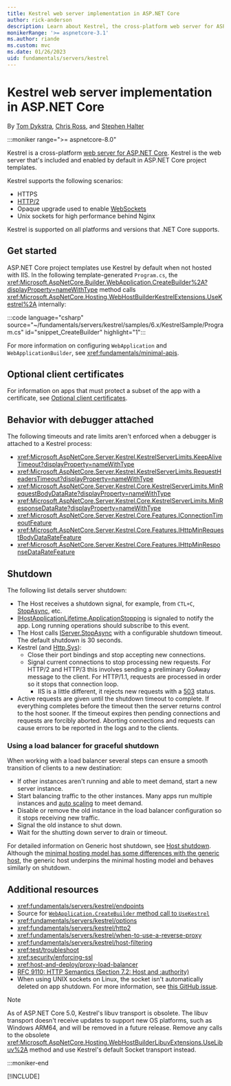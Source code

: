 ```yaml
---
title: Kestrel web server implementation in ASP.NET Core
author: rick-anderson
description: Learn about Kestrel, the cross-platform web server for ASP.NET Core.
monikerRange: '>= aspnetcore-3.1'
ms.author: riande
ms.custom: mvc
ms.date: 01/26/2023
uid: fundamentals/servers/kestrel
---
```

# Kestrel web server implementation in ASP.NET Core

By [Tom Dykstra](https://github.com/tdykstra), [Chris Ross](https://github.com/Tratcher), and [Stephen Halter](https://twitter.com/halter73)

:::moniker range=">= aspnetcore-8.0"

Kestrel is a cross-platform [web server for ASP.NET Core](xref:fundamentals/servers/index). Kestrel is the web server that's included and enabled by default in ASP.NET Core project templates.

Kestrel supports the following scenarios:

* HTTPS
* [HTTP/2](xref:fundamentals/servers/kestrel/http2)
* Opaque upgrade used to enable [WebSockets](xref:fundamentals/websockets)
* Unix sockets for high performance behind Nginx

Kestrel is supported on all platforms and versions that .NET Core supports.

## Get started

ASP.NET Core project templates use Kestrel by default when not hosted with IIS. In the following template-generated `Program.cs`, the <xref:Microsoft.AspNetCore.Builder.WebApplication.CreateBuilder%2A?displayProperty=nameWithType> method calls <xref:Microsoft.AspNetCore.Hosting.WebHostBuilderKestrelExtensions.UseKestrel%2A> internally:

:::code language="csharp" source="~/fundamentals/servers/kestrel/samples/6.x/KestrelSample/Program.cs" id="snippet_CreateBuilder" highlight="1":::

For more information on configuring `WebApplication` and `WebApplicationBuilder`, see <xref:fundamentals/minimal-apis>.

## Optional client certificates

For information on apps that must protect a subset of the app with a certificate, see [Optional client certificates](xref:security/authentication/certauth#optional-client-certificates).

## Behavior with debugger attached

The following timeouts and rate limits aren't enforced when a debugger is attached to a Kestrel process:

* <xref:Microsoft.AspNetCore.Server.Kestrel.KestrelServerLimits.KeepAliveTimeout?displayProperty=nameWithType>
* <xref:Microsoft.AspNetCore.Server.Kestrel.KestrelServerLimits.RequestHeadersTimeout?displayProperty=nameWithType>
* <xref:Microsoft.AspNetCore.Server.Kestrel.Core.KestrelServerLimits.MinRequestBodyDataRate?displayProperty=nameWithType>
* <xref:Microsoft.AspNetCore.Server.Kestrel.Core.KestrelServerLimits.MinResponseDataRate?displayProperty=nameWithType>
* <xref:Microsoft.AspNetCore.Server.Kestrel.Core.Features.IConnectionTimeoutFeature>
* <xref:Microsoft.AspNetCore.Server.Kestrel.Core.Features.IHttpMinRequestBodyDataRateFeature>
* <xref:Microsoft.AspNetCore.Server.Kestrel.Core.Features.IHttpMinResponseDataRateFeature>

## Shutdown

The following list details server shutdown:

* The Host receives a shutdown signal, for example, from `CTL+C`, [StopAsync](/aspnet/core/fundamentals/host/hosted-services#stopasync), etc.
* [IHostApplicationLifetime.ApplicationStopping](xref:Microsoft.Extensions.Hosting.IHostApplicationLifetime.ApplicationStopping) is signaled to notify the app. Long running operations should subscribe to this event.
* The Host calls [IServer.StopAsync](xref:Microsoft.AspNetCore.Hosting.Server.IServer.StopAsync%2A) with a configurable shutdown timeout. The default shutdown is 30 seconds.
* Kestrel (and [Http.Sys](/aspnet/core/fundamentals/servers/#kestrel-vs-httpsys)):
  * Close their port bindings and stop accepting new connections.
  * Signal current connections to stop processing new requests. For HTTP/2 and HTTP/3 this involves sending a preliminary GoAway message to the client. For HTTP/1.1, requests are processed in order so it stops that connection loop.
    * IIS is a little different, it rejects new requests with a [503](https://developer.mozilla.org/docs/Web/HTTP/Status/503) status.
* Active requests are given until the shutdown timeout to complete. If everything completes before the timeout then the server returns control to the host sooner. If the timeout expires then pending connections and requests are forcibly aborted. Aborting connections and requests can cause errors to be reported in the logs and to the clients.

### Using a load balancer for graceful shutdown

When working with a load balancer several steps can ensure a smooth transition of clients to a new destination:

* If other instances aren't running and able to meet demand, start a new server instance.
* Start balancing traffic to the other instances. Many apps run multiple instances and [auto scaling](/azure/azure-monitor/autoscale/autoscale-get-started?toc=%2Fazure%2Fapp-service%2Ftoc.json) to meet demand.
* Disable or remove the old instance in the load balancer configuration so it stops receiving new traffic.
* Signal the old instance to shut down.
* Wait for the shutting down server to drain or timeout.
<!--
(need specific examples for different environments)
-->

For detailed information on Generic host shutdown, see [Host shutdown](/dotnet/core/extensions/generic-host#host-shutdown). Although the [minimal hosting model has some differences with the generic host](/aspnet/core/migration/50-to-60#faq), the generic host underpins the minimal hosting model and behaves similarly on shutdown.

## Additional resources

<a name="endpoint-configuration"></a>
* <xref:fundamentals/servers/kestrel/endpoints>
* Source for [`WebApplication.CreateBuilder` method call to `UseKestrel`](https://github.com/dotnet/aspnetcore/blob/v6.0.2/src/DefaultBuilder/src/WebHost.cs#L224)
<a name="kestrel-options"></a>
* <xref:fundamentals/servers/kestrel/options>
<a name="http2-support"></a>
* <xref:fundamentals/servers/kestrel/http2>
<a name="when-to-use-kestrel-with-a-reverse-proxy"></a>
* <xref:fundamentals/servers/kestrel/when-to-use-a-reverse-proxy>
<a name="host-filtering"></a>
* <xref:fundamentals/servers/kestrel/host-filtering>
* <xref:test/troubleshoot>
* <xref:security/enforcing-ssl>
* <xref:host-and-deploy/proxy-load-balancer>
* [RFC 9110: HTTP Semantics (Section 7.2: Host and :authority)](https://www.rfc-editor.org/rfc/rfc9110#field.host)
* When using UNIX sockets on Linux, the socket isn't automatically deleted on app shutdown. For more information, see [this GitHub issue](https://github.com/dotnet/aspnetcore/issues/14134).

> [!NOTE]
> As of ASP.NET Core 5.0, Kestrel's libuv transport is obsolete. The libuv transport doesn't receive updates to support new OS platforms, such as Windows ARM64, and will be removed in a future release. Remove any calls to the obsolete <xref:Microsoft.AspNetCore.Hosting.WebHostBuilderLibuvExtensions.UseLibuv%2A> method and use Kestrel's default Socket transport instead.

:::moniker-end

[!INCLUDE[](~/fundamentals/servers/kestrel/includes/kestrel6.md)]